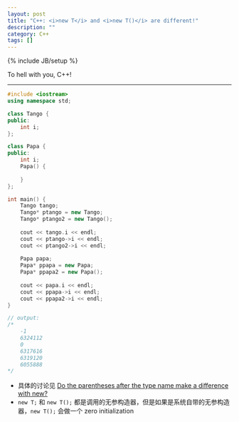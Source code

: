 ```yaml
---
layout: post
title: "C++: <i>new T</i> and <i>new T()</i> are different!"
description: ""
category: C++
tags: []
---
```

{% include JB/setup %}

To hell with you, C++!

-----

```cpp
#include <iostream>
using namespace std;

class Tango {
public:
	int i;
};

class Papa {
public:
	int i;
	Papa() {
	
	}
};

int main() {
	Tango tango;
	Tango* ptango = new Tango;
	Tango* ptango2 = new Tango();
	
	cout << tango.i << endl;
	cout << ptango->i << endl;
	cout << ptango2->i << endl;
	
	Papa papa;
	Papa* ppapa = new Papa;
	Papa* ppapa2 = new Papa();
	
	cout << papa.i << endl;
	cout << ppapa->i << endl;
	cout << ppapa2->i << endl;
}

// output:
/*
	-1
	6324112
	0
	6317616
	6319120
	6055888
*/
```

- 具体的讨论见 [Do the parentheses after the type name make a difference with new?](http://stackoverflow.com/questions/620137/do-the-parentheses-after-the-type-name-make-a-difference-with-new)
- `new T;` 和 `new T();` 都是调用的无参构造器，但是如果是系统自带的无参构造器，`new T();` 会做一个 zero initialization
